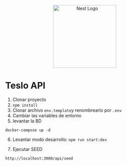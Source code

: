 <p align="center">
  <a href="http://nestjs.com/" target="blank"><img src="https://nestjs.com/img/logo-small.svg" width="200" alt="Nest Logo" /></a>
</p>

# Teslo API

1. Clonar proyecto
2. ```npm install ```
3. Clonar archivo ```env.template```y renombrearlo por ```.env```
4. Cambiar las variables de entorno
5. levantar la BD
```
docker-compose up -d
```
6. Levantar modo desarrollo: ```npm run start:dev```

7. Ejecutar SEED
```
http://localhost:3000/api/seed
```
